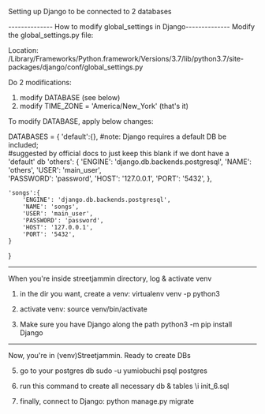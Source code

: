 Setting up Django to be connected to 2 databases


-------------- How to modify global_settings in Django-------------- 
Modify the global_settings.py file:

Location: /Library/Frameworks/Python.framework/Versions/3.7/lib/python3.7/site-packages/django/conf/global_settings.py

Do 2 modifications:

1. modify DATABASE (see below)
2. modify TIME_ZONE = 'America/New_York'   (that's it)


To modify DATABASE, apply below changes: 

DATABASES = {
    'default':{},       #note: Django requires a default DB be included;   
                        #suggested by official docs to just keep this blank if we dont have a 'default' db
    'others': {
        'ENGINE': 'django.db.backends.postgresql',
        'NAME': 'others',
        'USER': 'main_user',       
        'PASSWORD': 'password',
        'HOST': '127.0.0.1',
        'PORT': '5432',
    },

    'songs':{
        'ENGINE': 'django.db.backends.postgresql',
        'NAME': 'songs',
        'USER': 'main_user',       
        'PASSWORD': 'password',
        'HOST': '127.0.0.1',
        'PORT': '5432',
    }
}

------------------------------------------------------------------------------------
When you're inside streetjammin directory, log & activate venv

1. in the dir you want, create a venv:
virtualenv venv -p python3

2. activate venv:
source venv/bin/activate

3. Make sure you have Django along the path
python3 -m pip install Django

--------------------------------------------------------------------------------------------
Now, you're in (venv)Streetjammin. Ready to create DBs

5. go to your postgres db
sudo -u yumiobuchi psql postgres

6. run this command to create all necessary db & tables
\i init_6.sql

4. finally, connect to Django: 
python manage.py migrate



